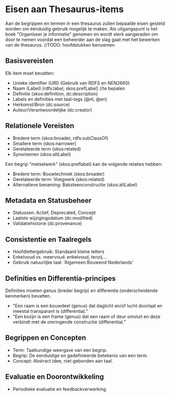 # Eisen aan Thesaurus-items
Aan de begrippen en termen in een thesaurus zullen bepaalde eisen gesteld worden om éénduidig gebruik mogelijk te maken.
Als uitgangspunt is het boek "Organiseer je informatie" genomen en wordt sterk aangeraden om door te nemen voordat een beheerder aan de slag gaat met het bewerken van de thesaurus.
//TODO: hoofdstukken benoemen

## Basisvereisten
Elk item moet bevatten:
- Unieke identifier (URI) (Gebruik van RDFS en NEN2660)
- Naam (Label) (rdfs:label, skos:prefLabel) //te bepalen
- Definitie (skos:definition, dc:description)
- Labels en definities met taal-tags (@nl, @en)
- Herkomst/Bron (dc:source)
- Auteur/Verantwoordelijke (dc:creator)

## Relationele Vereisten
- Bredere term (skos:broader, rdfs:subClassOf)
- Smallere term (skos:narrower)
- Gerelateerde term (skos:related)
- Synoniemen (skos:altLabel)
<aside class="note" title="Voorbeeld">
<p>
Een begrip "metselwerk" (skos:preflabel) kan de volgende relaties hebben:</p>
<ul>
<li> Bredere term: Bouwtechniek (skos:broader)</li>
<li> Gerelateerde term: Voegwerk (skos:related)</li>
<li> Alternatieve benaming: Baksteenconstructie (skos:altLabel)</li>
</ul>
</aside>


## Metadata en Statusbeheer
- Statussen: Actief, Deprecated, Concept
- Laatste wijzigingsdatum (dc:modified)
- Validatiehistorie (dc:provenance)
## Consistentie en Taalregels
- Hoofdlettergebruik: Standaard kleine letters
- Enkelvoud vs. meervoud: enkelvoud, tenzij...
- Gebruik natuurlijke taal: 'Algemeen Bouwend Nederlands'
## Definities en Differentia-principes
Definities moeten genus (breder begrip) en differentia (onderscheidende kenmerken) bevatten.
<aside class="note" title="Goede definities:">
<ul>
<li> "Een raam is een bouwdeel (genus) dat daglicht en/of lucht doorlaat en meestal transparant is (differentia)." </li>
<li> "Een kozijn is een frame (genus) dat een raam of deur omsluit en deze verbindt met de omringende constructie (differentia)." </li>
</ul>
</aside>

## Begrippen en Concepten
- Term: Taalkundige weergave van een begrip.
- Begrip: De eenduidige en gedefinieerde betekenis van een term.
- Concept: Abstract idee, niet gebonden aan taal.
## Evaluatie en Doorontwikkeling
- Periodieke evaluatie en feedbackverwerking.



